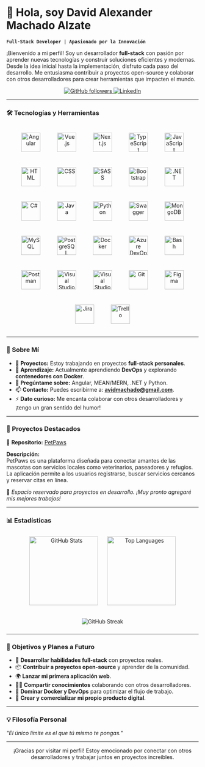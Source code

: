 # 👋 Hola, soy David Alexander Machado Alzate  

**`Full-Stack Developer | Apasionado por la Innovación`**

¡Bienvenido a mi perfil! Soy un desarrollador **full-stack** con pasión por aprender nuevas tecnologías y construir soluciones eficientes y modernas. Desde la idea inicial hasta la implementación, disfruto cada paso del desarrollo. Me entusiasma contribuir a proyectos open-source y colaborar con otros desarrolladores para crear herramientas que impacten el mundo.

<p align="center">
   <a href="https://github.com/D-MachadoDev">
      <img alt="GitHub followers" title="Sígueme en GitHub" src="https://custom-icon-badges.demolab.com/github/followers/D-MachadoDev?color=236ad3&labelColor=1155ba&style=for-the-badge&logo=person-add&label=Follow&logoColor=white"/>
   </a>
   <a href="https://linkedin.com/">
      <img alt="LinkedIn" title="Conéctate en LinkedIn" src="https://custom-icon-badges.demolab.com/badge/LinkedIn-connect-blue?style=for-the-badge&logo=linkedin"/>
   </a>
</p>

---

### 🛠️ Tecnologías y Herramientas

<p align="center">
   <!-- Frontend -->
   <img alt="Angular" width="50px" style="margin: 20px;" src="https://cdn.jsdelivr.net/gh/devicons/devicon/icons/angularjs/angularjs-original.svg"/>
   <img alt="Vue.js" width="50px" style="margin: 20px;" src="https://cdn.jsdelivr.net/gh/devicons/devicon/icons/vuejs/vuejs-original.svg"/>
   <img alt="Next.js" width="50px" style="margin: 20px;" src="https://cdn.jsdelivr.net/gh/devicons/devicon@latest/icons/nextjs/nextjs-original.svg"/>
   <img alt="TypeScript" width="50px" style="margin: 20px;" src="https://cdn.jsdelivr.net/gh/devicons/devicon/icons/typescript/typescript-original.svg"/>
   <img alt="JavaScript" width="50px" style="margin: 20px;" src="https://cdn.jsdelivr.net/gh/devicons/devicon/icons/javascript/javascript-original.svg"/>
   <img alt="HTML" width="50px" style="margin: 20px;" src="https://cdn.jsdelivr.net/gh/devicons/devicon/icons/html5/html5-original.svg"/>
   <img alt="CSS" width="50px" style="margin: 20px;" src="https://cdn.jsdelivr.net/gh/devicons/devicon/icons/css3/css3-original.svg"/>
   <img alt="SASS" width="50px" style="margin: 20px;" src="https://cdn.jsdelivr.net/gh/devicons/devicon/icons/sass/sass-original.svg"/>
   <img alt="Bootstrap" width="50px" style="margin: 20px;" src="https://cdn.jsdelivr.net/gh/devicons/devicon/icons/bootstrap/bootstrap-original.svg"/>

   <!-- Backend -->
   <img alt=".NET" width="50px" style="margin: 20px;" src="https://cdn.jsdelivr.net/gh/devicons/devicon/icons/dot-net/dot-net-original.svg"/>
   <img alt="C#" width="50px" style="margin: 20px;" src="https://cdn.jsdelivr.net/gh/devicons/devicon/icons/csharp/csharp-original.svg"/>
   <img alt="Java" width="50px" style="margin: 20px;" src="https://cdn.jsdelivr.net/gh/devicons/devicon/icons/java/java-original.svg"/>
   <img alt="Python" width="50px" style="margin: 20px;" src="https://cdn.jsdelivr.net/gh/devicons/devicon/icons/python/python-original.svg"/>
   <img alt="Swagger" width="50px" style="margin: 20px;" src="https://cdn.jsdelivr.net/gh/devicons/devicon/icons/swagger/swagger-original.svg"/>

   <!-- Bases de Datos -->
   <img alt="MongoDB" width="50px" style="margin: 20px;" src="https://cdn.jsdelivr.net/gh/devicons/devicon/icons/mongodb/mongodb-original.svg"/>
   <img alt="MySQL" width="50px" style="margin: 20px;" src="https://cdn.jsdelivr.net/gh/devicons/devicon/icons/mysql/mysql-original.svg"/>
   <img alt="PostgreSQL" width="50px" style="margin: 20px;" src="https://cdn.jsdelivr.net/gh/devicons/devicon/icons/postgresql/postgresql-original.svg"/>

   <!-- DevOps / Infraestructura -->
   <img alt="Docker" width="50px" style="margin: 20px;" src="https://cdn.jsdelivr.net/gh/devicons/devicon/icons/docker/docker-original.svg"/>
   <img alt="Azure DevOps" width="50px" style="margin: 20px;" src="https://cdn.jsdelivr.net/gh/devicons/devicon/icons/azuredevops/azuredevops-original.svg"/>
   <img alt="Bash" width="50px" style="margin: 20px;" src="https://cdn.jsdelivr.net/gh/devicons/devicon/icons/bash/bash-original.svg"/>

   <!-- Gestión de Proyectos y Herramientas -->
   <img alt="Postman" width="50px" style="margin: 20px;" src="https://cdn.jsdelivr.net/gh/devicons/devicon/icons/postman/postman-original.svg"/>
   <img alt="Visual Studio Code" width="50px" style="margin: 20px;" src="https://cdn.jsdelivr.net/gh/devicons/devicon/icons/vscode/vscode-original.svg"/>
   <img alt="Visual Studio" width="50px" style="margin: 20px;" src="https://cdn.jsdelivr.net/gh/devicons/devicon/icons/visualstudio/visualstudio-plain.svg"/>
   <img alt="Git" width="50px" style="margin: 20px;" src="https://cdn.jsdelivr.net/gh/devicons/devicon/icons/git/git-original.svg"/>
   <img alt="Figma" width="50px" style="margin: 20px;" src="https://cdn.jsdelivr.net/gh/devicons/devicon/icons/figma/figma-original.svg"/>
   <img alt="Jira" width="50px" style="margin: 20px;" src="https://cdn.jsdelivr.net/gh/devicons/devicon/icons/jira/jira-original.svg"/>
   <img alt="Trello" width="50px" style="margin: 20px;" src="https://cdn.jsdelivr.net/gh/devicons/devicon/icons/trello/trello-plain.svg"/>
</p>

---

### 🚀 Sobre Mí

- 🔭 **Proyectos:** Estoy trabajando en proyectos **full-stack personales**.
- 🌱 **Aprendizaje:** Actualmente aprendiendo **DevOps** y explorando **contenedores con Docker**.
- 💬 **Pregúntame sobre:** Angular, MEAN/MERN, .NET y Python.
- 📫 **Contacto:** Puedes escribirme a: **avidmachado@gmail.com**.
- ⚡ **Dato curioso:** Me encanta colaborar con otros desarrolladores y ¡tengo un gran sentido del humor!

---

### 📂 Proyectos Destacados

🚀 **Repositorio:** [PetPaws](https://github.com/D-MachadoDev/PetPaws)  

**Descripción:**  
PetPaws es una plataforma diseñada para conectar amantes de las mascotas con servicios locales como veterinarios, paseadores y refugios. La aplicación permite a los usuarios registrarse, buscar servicios cercanos y reservar citas en línea.

🚧 *Espacio reservado para proyectos en desarrollo. ¡Muy pronto agregaré mis mejores trabajos!*

---

### 📊 Estadísticas

<p align="center">
   <img src="https://github-readme-stats.vercel.app/api?username=D-MachadoDev&show_icons=true&theme=gruvbox" alt="GitHub Stats" height="180" style="margin: 10px;"/>
   <img src="https://github-readme-stats.vercel.app/api/top-langs/?username=D-MachadoDev&layout=compact&langs_count=8&theme=gruvbox" alt="Top Languages" height="180" style="margin: 10px;"/>
</p>

<p align="center">
   <img src="https://streak-stats.demolab.com?user=D-MachadoDev&theme=gruvbox&border_radius=4.5" alt="GitHub Streak" style="margin: 10px;"/>
</p>

---

### 🎯 Objetivos y Planes a Futuro

- 🚀 **Desarrollar habilidades full-stack** con proyectos reales.
- 📦 **Contribuir a proyectos open-source** y aprender de la comunidad.
- 🌍 **Lanzar mi primera aplicación web**.
- 🧑‍🏫 **Compartir conocimientos** colaborando con otros desarrolladores.
- 🥇 **Dominar Docker y DevOps** para optimizar el flujo de trabajo.
- 🚀 **Crear y comercializar mi propio producto digital**.

---

### 💡 Filosofía Personal

*"El único límite es el que tú mismo te pongas."*

---

<p align="center">
   ¡Gracias por visitar mi perfil! Estoy emocionado por conectar con otros desarrolladores y trabajar juntos en proyectos increíbles.
</p>
